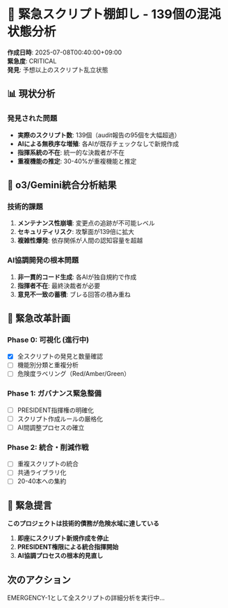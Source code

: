 # 🚨 緊急スクリプト棚卸し - 139個の混沌状態分析

**作成日時**: 2025-07-08T00:40:00+09:00  
**緊急度**: CRITICAL  
**発見**: 予想以上のスクリプト乱立状態

## 📊 現状分析

### 発見された問題
- **実際のスクリプト数**: 139個（audit報告の95個を大幅超過）
- **AIによる無秩序な増殖**: 各AIが既存チェックなしで新規作成
- **指揮系統の不在**: 統一的な決裁者が不在
- **重複機能の推定**: 30-40%が重複機能と推定

## 🎯 o3/Gemini統合分析結果

### 技術的課題
1. **メンテナンス性崩壊**: 変更点の追跡が不可能レベル
2. **セキュリティリスク**: 攻撃面が139倍に拡大
3. **複雑性爆発**: 依存関係が人間の認知容量を超越

### AI協調開発の根本問題
1. **非一貫的コード生成**: 各AIが独自規約で作成
2. **指揮者不在**: 最終決裁者が必要
3. **意見不一致の蓄積**: ブレる回答の積み重ね

## 🔧 緊急改革計画

### Phase 0: 可視化 (進行中)
- [x] 全スクリプトの発見と数量確認
- [ ] 機能別分類と重複分析
- [ ] 危険度ラベリング（Red/Amber/Green）

### Phase 1: ガバナンス緊急整備
- [ ] PRESIDENT指揮権の明確化
- [ ] スクリプト作成ルールの厳格化
- [ ] AI間調整プロセスの確立

### Phase 2: 統合・削減作戦
- [ ] 重複スクリプトの統合
- [ ] 共通ライブラリ化
- [ ] 20-40本への集約

## 🚨 緊急提言

**このプロジェクトは技術的債務が危険水域に達している**

1. **即座にスクリプト新規作成を停止**
2. **PRESIDENT権限による統合指揮開始**
3. **AI協調プロセスの根本的見直し**

## 次のアクション

EMERGENCY-1として全スクリプトの詳細分析を実行中...